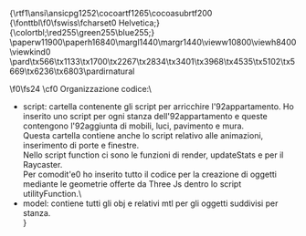 {\rtf1\ansi\ansicpg1252\cocoartf1265\cocoasubrtf200
{\fonttbl\f0\fswiss\fcharset0 Helvetica;}
{\colortbl;\red255\green255\blue255;}
\paperw11900\paperh16840\margl1440\margr1440\vieww10800\viewh8400\viewkind0
\pard\tx566\tx1133\tx1700\tx2267\tx2834\tx3401\tx3968\tx4535\tx5102\tx5669\tx6236\tx6803\pardirnatural

\f0\fs24 \cf0 Organizzazione codice:\
- script: cartella contenente gli script per arricchire l\'92appartamento. Ho inserito uno script per ogni stanza dell\'92appartamento e queste contengono l\'92aggiunta di mobili, luci, pavimento e mura.\
Questa cartella contiene anche lo script relativo alle animazioni, inserimento di porte e finestre.\
Nello script function ci sono le funzioni di render, updateStats e per il Raycaster.\
Per comodit\'e0 ho inserito tutto il codice per la creazione di oggetti mediante le geometrie offerte da Three Js dentro lo script utilityFunction.\
- model: contiene tutti gli obj e relativi mtl per gli oggetti suddivisi per stanza.\
}